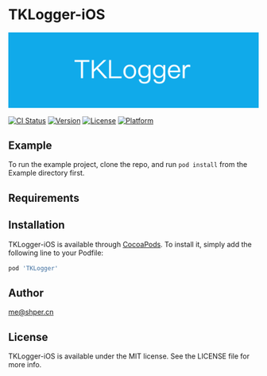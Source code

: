 # TKLogger-iOS

![](media/guide.png)

[![CI Status](https://img.shields.io/travis/me@shper.cn/TKLogger-iOS.svg?style=flat)](https://travis-ci.org/me@shper.cn/TKLogger-iOS)
[![Version](https://img.shields.io/cocoapods/v/TKLogger-iOS.svg?style=flat)](https://cocoapods.org/pods/TKLogger-iOS)
[![License](https://img.shields.io/cocoapods/l/TKLogger-iOS.svg?style=flat)](https://cocoapods.org/pods/TKLogger-iOS)
[![Platform](https://img.shields.io/cocoapods/p/TKLogger-iOS.svg?style=flat)](https://cocoapods.org/pods/TKLogger-iOS)

## Example

To run the example project, clone the repo, and run `pod install` from the Example directory first.

## Requirements

## Installation

TKLogger-iOS is available through [CocoaPods](https://cocoapods.org). To install
it, simply add the following line to your Podfile:

```ruby
pod 'TKLogger'
```

## Author

me@shper.cn

## License

TKLogger-iOS is available under the MIT license. See the LICENSE file for more info.
